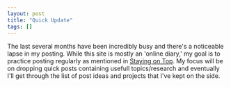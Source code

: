```yaml
---
layout: post
title: "Quick Update"
tags: []
---
```


The last several months have been incredibly busy and there's a noticeable lapse in my posting.  While this site is mostly an 'online diary,' my goal is to practice posting regularly as mentioned in [Staying on Top](2018-08-02-staying-on-top.markdown).  My focus will be on dropping quick posts containing usefull topics/research and eventually I'll get through the list of post ideas and projects that I've kept on the side.

